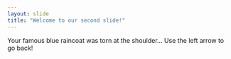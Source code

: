 ```yaml
---
layout: slide
title: "Welcome to our second slide!"
---
```

Your famous blue raincoat was torn at the shoulder...
Use the left arrow to go back!
